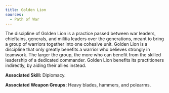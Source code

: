 ```yaml
---
title: Golden Lion
sources:
  - Path of War
---
```


The discipline of Golden Lion is a practice passed between war leaders, chieftains, generals, and militia leaders over the generations, meant to bring a group of warriors together into one cohesive unit. Golden Lion is a discipline that only greatly benefits a warrior who believes strongly in teamwork. The larger the group, the more who can benefit from the skilled leadership of a dedicated commander. Golden Lion benefits its practitioners indirectly, by aiding their allies instead.

**Associated Skill:** Diplomacy.

**Associated Weapon Groups:** Heavy blades, hammers, and polearms.
